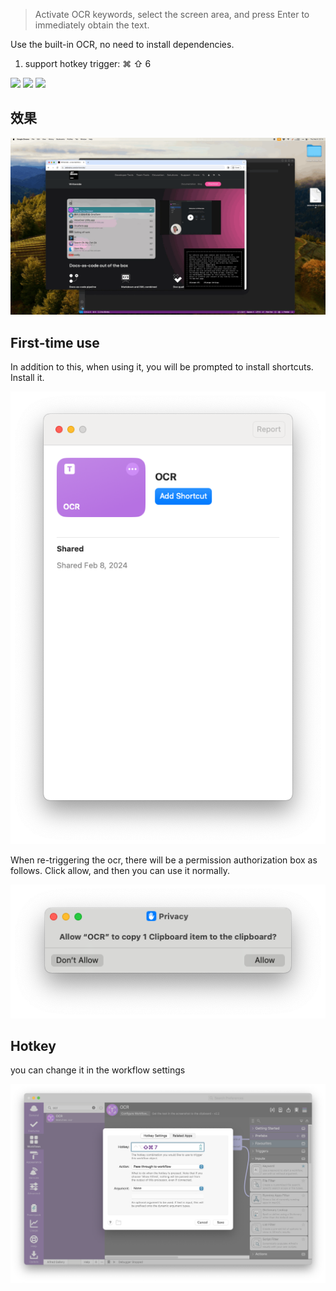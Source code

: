 > Activate OCR keywords, select the screen area, and press Enter to immediately obtain the text.

Use the built-in OCR, no need to install dependencies.

1. support hotkey trigger: ⌘ ⇧ 6



![](https://img.shields.io/badge/version-v2.2-green?style=for-the-badge)
[![](https://img.shields.io/badge/download-click-blue?style=for-the-badge)](https://github.com/alanhg/alfred-workflows/raw/master/ocr/OCR.alfredworkflow)
[![](https://img.shields.io/badge/plist-link-important?style=for-the-badge)](https://raw.githubusercontent.com/alanhg/alfred-workflows/master/ocr/src/info.plist)



<!-- more -->

## 效果
![](screenshot/screenshot.gif)

## First-time use

In addition to this, when using it, you will be prompted to install shortcuts. Install it.

![screenshot1.png](screenshot/screenshot1.png)

When re-triggering the ocr, there will be a permission authorization box as follows. Click allow, and then you can use it normally.

![screenshot2.png](screenshot/screenshot2.png)

## Hotkey
you can change it in the workflow settings

![screenshot4.png](screenshot/screenshot4.png)
